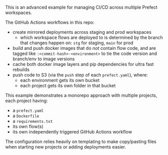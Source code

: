 This is an advanced example for managing CI/CD across multiple Prefect workspaces.

The GitHub Actions workflows in this repo: 
- create mirrored deployments across staging and prod workspaces
    - which workspace flows are deployed to is determined by the branch that changes happen on: `stg` for staging, `main` for prod
- build and push docker images that do _not_ contain flow code, and are tagged like `:<commit-hash>-<environment>` to tie the code version and branch/env to image versions
- cache both docker image layers and pip dependencies for ultra fast rebuilds
- push code to S3 (via the `push` step of each `prefect.yaml`), where:
    - each environment gets its own bucket
    - each project gets its own folder in that bucket

This example demonstrates a monorepo approach with multiple projects, each project having:
- a `prefect.yaml`
- a `Dockerfile`
- a `requirements.txt`
- its own flow(s)
- its own independently triggered GitHub Actions workflow

The configuration relies heavily on templating to make copy/pasting files when starting new projects or adding deployments easier.
